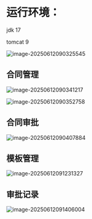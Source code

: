 # 运行环境：

jdk 17

tomcat 9

![image-20250612090325545](C:\Users\29382\AppData\Roaming\Typora\typora-user-images\image-20250612090325545.png)

## 合同管理

![image-20250612090341217](C:\Users\29382\AppData\Roaming\Typora\typora-user-images\image-20250612090341217.png)

![image-20250612090352758](C:\Users\29382\AppData\Roaming\Typora\typora-user-images\image-20250612090352758.png)

## 合同审批

![image-20250612090407884](C:\Users\29382\AppData\Roaming\Typora\typora-user-images\image-20250612090407884.png)

## 模板管理

![image-20250612091231327](C:\Users\29382\AppData\Roaming\Typora\typora-user-images\image-20250612091231327.png)

## 审批记录

![image-20250612091406004](C:\Users\29382\AppData\Roaming\Typora\typora-user-images\image-20250612091406004.png)